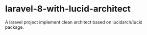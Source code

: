 # laravel-8-with-lucid-architect
A laravel project implement clean architect based on lucidarch/lucid package.
